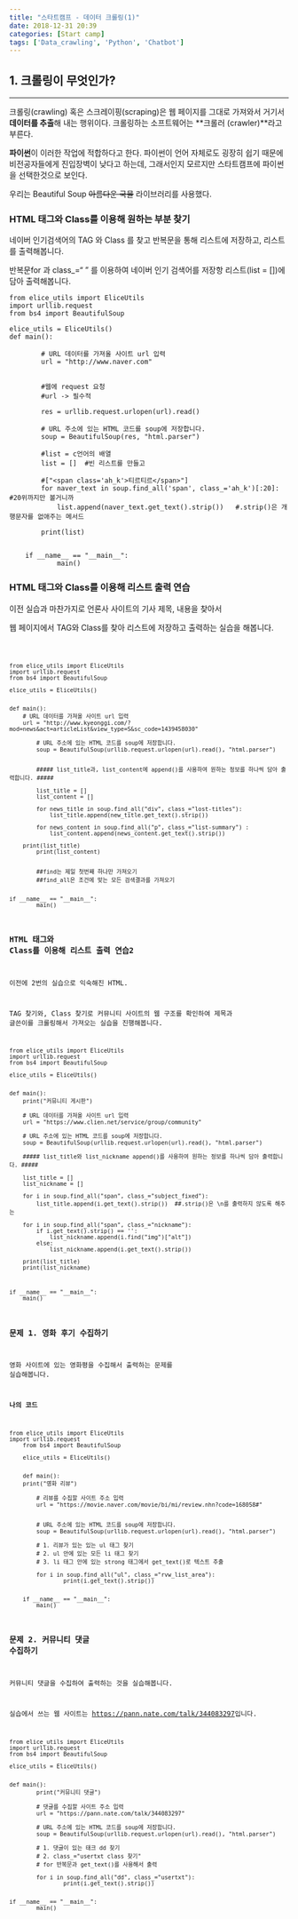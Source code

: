 ```yaml
---
title: "스타트캠프 - 데이터 크롤링(1)"
date: 2018-12-31 20:39
categories: [Start camp]
tags: ['Data_crawling', 'Python', 'Chatbot']
---
```



## 1. 크롤링이 무엇인가?

---

크롤링(crawling) 혹은 스크레이핑(scraping)은 웹 페이지를
그대로 가져와서 거기서 **데이터를 추출**해 내는 행위이다.
크롤링하는 소프트웨어는 **크롤러 (crawler)**라고 부른다.

**파이썬**이 이러한 작업에 적합하다고 한다.
파이썬이 언어 자체로도 굉장히 쉽기 때문에 비전공자들에게 진입장벽이 낮다고 하는데,
그래서인지 모르지만 스타트캠프에 파이썬을 선택한것으로 보인다.

우리는 Beautiful Soup ~~아름다운 국물~~ 라이브러리를 사용했다.



### HTML 태그와 Class를 이용해 원하는 부분 찾기

네이버 인기검색어의 TAG 와 Class 를 찾고 반복문을 통해 리스트에 저장하고, 리스트를 출력해봅니다.

반복문for 과 class_=“ ” 를 이용하여 네이버 인기 검색어를 저장항 리스트(list = [])에 담아 출력해봅니다.


	from elice_utils import EliceUtils
	import urllib.request
	from bs4 import BeautifulSoup
	
	elice_utils = EliceUtils()
	def main():
    	
    		# URL 데이터를 가져올 사이트 url 입력
    		url = "http://www.naver.com"
        
        
    		#웹에 request 요청
    		#url -> 필수적
    
    		res = urllib.request.urlopen(url).read()
    
    		# URL 주소에 있는 HTML 코드를 soup에 저장합니다.
    		soup = BeautifulSoup(res, "html.parser")
    		
    		#list = c언어의 배열
    		list = []  #빈 리스트를 만들고
    		
    		#["<span class='ah_k'>티르티르</span>"]
    		for naver_text in soup.find_all('span', class_='ah_k')[:20]:  #20위까지만 볼거니까
        		list.append(naver_text.get_text().strip())   #.strip()은 개행문자를 없애주는 메서드

    		print(list)


		if __name__ == "__main__":
    			main()



### HTML 태그와 Class를 이용해 리스트 출력 연습

이전 실습과 마찬가지로 언론사 사이트의 기사 제목, 내용을 찾아서

웹 페이지에서 TAG와 Class를 찾아 리스트에 저장하고 출력하는 실습을 해봅니다.


<code>

	from elice_utils import EliceUtils
	import urllib.request
	from bs4 import BeautifulSoup

	elice_utils = EliceUtils()


	def main():
		# URL 데이터를 가져올 사이트 url 입력
		url = "http://www.kyeonggi.com/?mod=news&act=articleList&view_type=S&sc_code=1439458030"
		
    		# URL 주소에 있는 HTML 코드를 soup에 저장합니다.
    		soup = BeautifulSoup(urllib.request.urlopen(url).read(), "html.parser")
		
		
    		##### list_title과, list_content에 append()를 사용하여 원하는 정보를 하나씩 담아 출력합니다. #####

    		list_title = []
    		list_content = []

    		for news_title in soup.find_all("div", class_="lost-titles"):
    			list_title.append(new_title.get_text().strip())
	
    		for news_content in soup.find_all("p", class_="list-summary") :
      			list_content.append(news_content.get_text().strip())

		print(list_title)
    		print(list_content)


    		##find는 제일 첫번째 하나만 가져오기
    		##find_all은 조건에 맞는 모든 검색결과를 가져오기


	if __name__ == "__main__":
    		main()




### HTML 태그와 Class를 이용해 리스트 출력 연습2


이전에 2번의 실습으로 익숙해진 HTML.

TAG 찾기와, Class 찾기로 커뮤니티 사이트의 웹 구조를 확인하여 제목과 글쓴이를 크롤링해서 가져오는 실습을 진행해봅니다.

    from elice_utils import EliceUtils
    import urllib.request
    from bs4 import BeautifulSoup

    elice_utils = EliceUtils()


    def main():
        print("커뮤니티 게시판")

        # URL 데이터를 가져올 사이트 url 입력
        url = "https://www.clien.net/service/group/community"

        # URL 주소에 있는 HTML 코드를 soup에 저장합니다.
        soup = BeautifulSoup(urllib.request.urlopen(url).read(), "html.parser")

        ##### list_title와 list_nickname append()를 사용하여 원하는 정보를 하나씩 담아 출력합니다. #####

        list_title = []
        list_nickname = []

        for i in soup.find_all("span", class_="subject_fixed"):
            list_title.append(i.get_text().strip())  ##.strip()은 \n를 출력하지 않도록 해주는 

        for i in soup.find_all("span", class_="nickname"):
            if i.get_text().strip() == '':
                list_nickname.append(i.find("img")["alt"])
            else:
                list_nickname.append(i.get_text().strip())

        print(list_title)
        print(list_nickname)

    

    if __name__ == "__main__":
        main()



### 문제 1. 영화 후기 수집하기

영화 사이트에 있는 영화평을 수집해서 출력하는 문제를 실습해봅니다.

**나의 코드**


	from elice_utils import EliceUtils
	import urllib.request
    	from bs4 import BeautifulSoup

    	elice_utils = EliceUtils()


    	def main():
		print("영화 리뷰")

        	# 리뷰를 수집할 사이트 주소 입력
        	url = "https://movie.naver.com/movie/bi/mi/review.nhn?code=168058#"


        	# URL 주소에 있는 HTML 코드를 soup에 저장합니다.
        	soup = BeautifulSoup(urllib.request.urlopen(url).read(), "html.parser")

        	# 1. 리뷰가 있는 있는 ul 태그 찾기
        	# 2. ul 안에 있는 모든 li 태그 찾기
        	# 3. li 태그 안에 있는 strong 태그에서 get_text()로 텍스트 추출  
    
        	for i in soup.find_all("ul", class_="rvw_list_area"):
            		print(i.get_text().strip())
  

    	if __name__ == "__main__":
        	main()


### 문제 2. 커뮤니티 댓글 수집하기

커뮤니티 댓글을 수집하여 출력하는 것을 실습해봅니다.

실습에서 쓰는 웹 사이트는 <https://pann.nate.com/talk/344083297>입니다.

	from elice_utils import EliceUtils
	import urllib.request
	from bs4 import BeautifulSoup

	elice_utils = EliceUtils()


	def main():
    		print("커뮤니티 댓글")

    		# 댓글를 수집할 사이트 주소 입력
    		url = "https://pann.nate.com/talk/344083297"

    		# URL 주소에 있는 HTML 코드를 soup에 저장합니다.
    		soup = BeautifulSoup(urllib.request.urlopen(url).read(), "html.parser")

    		# 1. 댓글이 있는 태크 dd 찾기
    		# 2. class_="usertxt class 찾기"
    		# for 반복문과 get_text()를 사용해서 출력

    		for i in soup.find_all("dd", class_="usertxt"):
        			print(i.get_text().strip())


	if __name__ == "__main__":
    		main()



